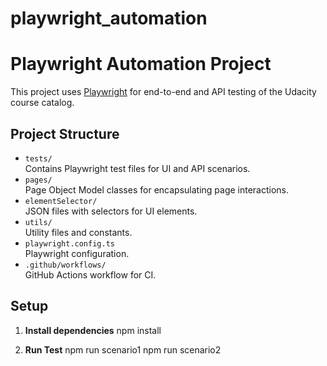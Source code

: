 # playwright_automation
# Playwright Automation Project

This project uses [Playwright](https://playwright.dev/) for end-to-end and API testing of the Udacity course catalog.

## Project Structure

- `tests/`  
  Contains Playwright test files for UI and API scenarios.
- `pages/`  
  Page Object Model classes for encapsulating page interactions.
- `elementSelector/`  
  JSON files with selectors for UI elements.
- `utils/`  
  Utility files and constants.
- `playwright.config.ts`  
  Playwright configuration.
- `.github/workflows/`  
  GitHub Actions workflow for CI.

## Setup

1. **Install dependencies**
   npm install

2. **Run Test** 
   npm run scenario1
   npm run scenario2